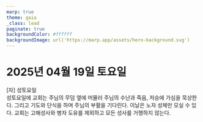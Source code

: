 ```yaml
---
marp: true
theme: gaia
_class: lead
paginate: true
backgroundColor: #ffffff
backgroundImage: url('https://marp.app/assets/hero-background.svg')
---
```


# 2025년 04월 19일 토요일

[자] 성토요일  
성토요일에 교회는 주님의 무덤 옆에 머물러 주님의 수난과 죽음, 저승에 가심을 묵상한다. 그리고 기도와 단식을 하며 주님의 부활을 기다린다.
이날은 노자 성체만 모실 수 있다.
교회는 고해성사와 병자 도유를 제외하고 모든 성사를 거행하지 않는다.